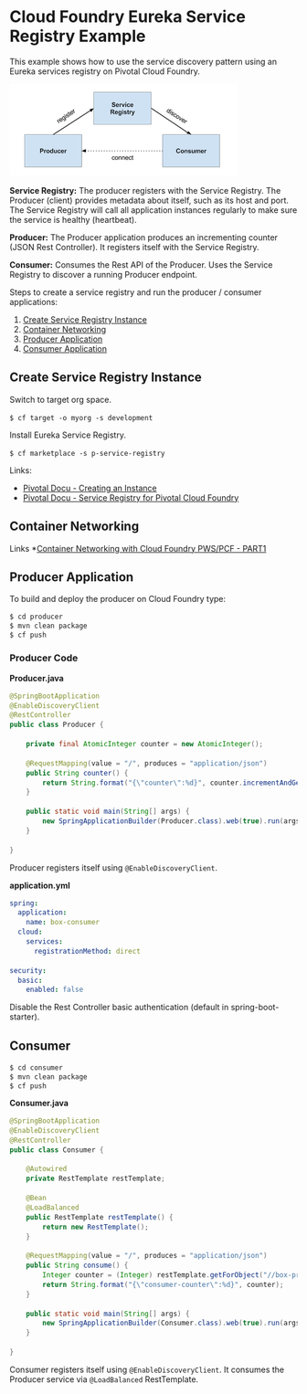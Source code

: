 # Cloud Foundry Eureka Service Registry Example

This example shows how to use the service discovery pattern using an Eureka services registry on Pivotal Cloud Foundry.

![Producer Service Discovery](producer-consumer-service-discovery.png)

**Service Registry:** The producer registers with the Service Registry. The Producer (client) provides metadata about itself, such as its host and port.
The Service Registry will call all application instances regularly to make sure the service is healthy (heartbeat).
 
**Producer:** The Producer application produces an incrementing counter (JSON Rest Controller). It registers itself with the Service Registry.

**Consumer:** Consumes the Rest API of the Producer. Uses the Service Registry to discover a running Producer endpoint.

Steps to create a service registry and run the producer / consumer applications:
1. [Create Service Registry Instance](#create-service-registry-instance)
1. [Container Networking](#container-networking)
1. [Producer Application](#producer-application)
1. [Consumer Application](#consumer-application)


## Create Service Registry Instance

Switch to target org space.

`$ cf target -o myorg -s development`

Install Eureka Service Registry.

`$ cf marketplace -s p-service-registry`

Links: 
* [Pivotal Docu - Creating an Instance](https://docs.pivotal.io/spring-cloud-services/1-3/common/service-registry/creating-an-instance.html)
* [Pivotal Docu - Service Registry for Pivotal Cloud Foundry](https://docs.pivotal.io/spring-cloud-services/1-3/common/service-registry/)

## Container Networking  

Links
*[Container Networking with Cloud Foundry PWS/PCF - PART1](https://medium.com/@christophef/container-networking-with-cloudfoundry-pws-pcf-part1-8840d7f9a985) 

## Producer Application

To build and deploy the producer on Cloud Foundry type:

```
$ cd producer
$ mvn clean package
$ cf push
```

### Producer Code 

**Producer.java**
```java
@SpringBootApplication
@EnableDiscoveryClient
@RestController
public class Producer {

    private final AtomicInteger counter = new AtomicInteger();

    @RequestMapping(value = "/", produces = "application/json")
    public String counter() {
        return String.format("{\"counter\":%d}", counter.incrementAndGet());
    }

    public static void main(String[] args) {
        new SpringApplicationBuilder(Producer.class).web(true).run(args);
    }

}
```

Producer registers itself using `@EnableDiscoveryClient`.

**application.yml** 
```yaml
spring:
  application:
    name: box-consumer
  cloud:
    services:
      registrationMethod: direct

security:
  basic:
    enabled: false
```    

Disable the Rest Controller basic authentication (default in spring-boot-starter).

## Consumer

```
$ cd consumer
$ mvn clean package
$ cf push
```

**Consumer.java**
```java
@SpringBootApplication
@EnableDiscoveryClient
@RestController
public class Consumer {

    @Autowired
    private RestTemplate restTemplate;

    @Bean
    @LoadBalanced
    public RestTemplate restTemplate() {
        return new RestTemplate();
    }

    @RequestMapping(value = "/", produces = "application/json")
    public String consume() {
        Integer counter = (Integer) restTemplate.getForObject("//box-producer", Map.class).get("value");
        return String.format("{\"consumer-counter\":%d}", counter);
    }

    public static void main(String[] args) {
        new SpringApplicationBuilder(Consumer.class).web(true).run(args);
    }

}
```

Consumer registers itself using `@EnableDiscoveryClient`. 
It consumes the Producer service via `@LoadBalanced` RestTemplate.
